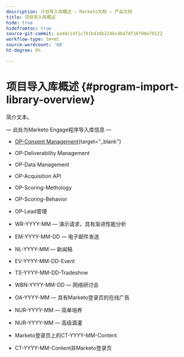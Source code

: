 ```yaml
---
description: 计划导入库概述 — Marketo文档 — 产品文档
title: 项目导入库概述
hide: true
hidefromtoc: true
source-git-commit: aa40c14f1c781b43db224bc4b47df16f00e70122
workflow-type: tm+mt
source-wordcount: '68'
ht-degree: 0%

---
```


# 项目导入库概述 {#program-import-library-overview}

简介文本。

 — 此处为Marketo Engage程序导入库信息 — 

* [OP-Consent Management](/help/marketo/product-docs/core-marketo-concepts/programs/program-library/consent-management-program-template.md){target="_blank"}

* OP-Deliverability Management

* OP-Data Management

* OP-Acquisition API

* OP-Scoring-Methology

* OP-Scoring-Behavior

* OP-Lead管理

* WR-YYYY-MM — 演示请求，具有渐进性能分析

* EM-YYYY-MM-DD — 电子邮件发送

* NL-YYYY-MM — 新闻稿

* EV-YYYY-MM-DD-Event

* TS-YYYY-MM-DD-Tradeshow

* WBN-YYYY-MM-DD — 网络研讨会

* OA-YYYY-MM — 具有Marketo登录页的在线广告

* NUR-YYYY-MM — 简单培养

* NUR-YYYY-MM — 高级滴灌

* Marketo登录页上的CT-YYYY-MM-Content

* CT-YYYY-MM-Content非Marketo登录页
